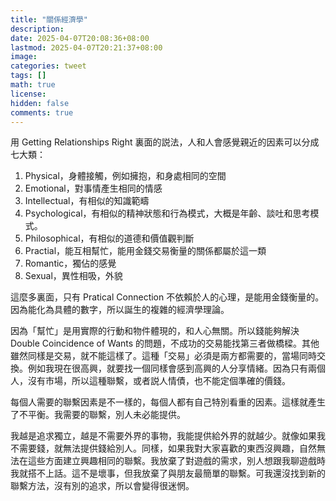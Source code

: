 ```yaml
---
title: "關係經濟學"
description: 
date: 2025-04-07T20:08:36+08:00
lastmod: 2025-04-07T20:21:37+08:00
image: 
categories: tweet
tags: []
math: true
license: 
hidden: false
comments: true
---
```


用 Getting Relationships Right 裏面的説法，人和人會感覺親近的因素可以分成七大類：

1. Physical，身體接觸，例如擁抱，和身處相同的空間
2. Emotional，對事情產生相同的情感
3. Intellectual，有相似的知識範疇
4. Psychological，有相似的精神狀態和行為模式，大概是年齡、談吐和思考模式。
5. Philosophical，有相似的道德和價值觀判斷
6. Practial，能互相幫忙，能用金錢交易衡量的關係都屬於這一類
6. Romantic，獨佔的感覺
7. Sexual，異性相吸，外貌

這麼多裏面，只有 Pratical Connection 不依賴於人的心理，是能用金錢衡量的。因為能化為具體的數字，所以誕生的複雜的經濟學理論。

因為「幫忙」是用實際的行動和物件體現的，和人心無關。所以錢能夠解決 Double Coincidence of Wants 的問題，不成功的交易能找第三者做橋樑。其他雖然同樣是交易，就不能這樣了。這種「交易」必須是兩方都需要的，當場同時交換。例如我現在很高興，就要找一個同樣會感到高興的人分享情緒。因為只有兩個人，沒有市場，所以這種聯繫，或者説人情債，也不能定個準確的價錢。

每個人需要的聯繫因素是不一樣的，每個人都有自己特別看重的因素。這樣就產生了不平衡。我需要的聯繫，別人未必能提供。

我越是追求獨立，越是不需要外界的事物，我能提供給外界的就越少。就像如果我不需要錢，就無法提供錢給別人。同樣，如果我對大家喜歡的東西沒興趣，自然無法在這些方面建立興趣相同的聯繫。我放棄了對遊戲的需求，別人想跟我聊遊戲時我就搭不上話。這不是壞事，但我放棄了與朋友最簡單的聯繫。可我還沒找到新的聯繫方法，沒有別的追求，所以會變得很迷惘。


